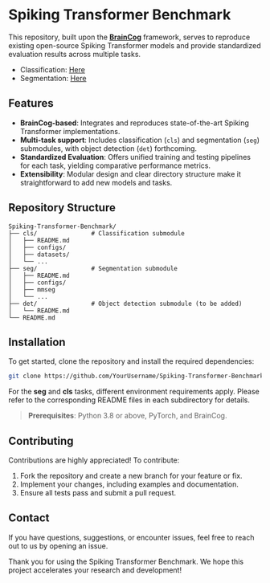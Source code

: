 # Spiking Transformer Benchmark

This repository, built upon the **[BrainCog](https://github.com/BrainCog-X/Brain-Cog)** framework, serves to reproduce existing open-source Spiking Transformer models and provide standardized evaluation results across multiple tasks.

- Classification: [Here](cls/Readme.md)
- Segmentation: [Here](seg/Readme.md)

## Features

- **BrainCog-based**: Integrates and reproduces state-of-the-art Spiking Transformer implementations.
- **Multi-task support**: Includes classification (`cls`) and segmentation (`seg`) submodules, with object detection (`det`) forthcoming.
- **Standardized Evaluation**: Offers unified training and testing pipelines for each task, yielding comparative performance metrics.
- **Extensibility**: Modular design and clear directory structure make it straightforward to add new models and tasks.

## Repository Structure

```plaintext
Spiking-Transformer-Benchmark/
├── cls/               # Classification submodule
│   ├── README.md      
│   ├── configs/     
│   ├── datasets/      
│   └── ...
├── seg/               # Segmentation submodule 
│   ├── README.md      
│   ├── configs/       
│   ├── mmseg      
│   └── ...
├── det/               # Object detection submodule (to be added)
│   └── README.md      
└── README.md          
```

## Installation

To get started, clone the repository and install the required dependencies:

```bash
git clone https://github.com/YourUsername/Spiking-Transformer-Benchmark.git

```
For the **seg** and **cls** tasks, different environment requirements apply. Please refer to the corresponding README files in each subdirectory for details.

> **Prerequisites**: Python 3.8 or above, PyTorch, and BrainCog.


## Contributing

Contributions are highly appreciated! To contribute:

1. Fork the repository and create a new branch for your feature or fix.
2. Implement your changes, including examples and documentation.
3. Ensure all tests pass and submit a pull request.

## Contact

If you have questions, suggestions, or encounter issues, feel free to reach out to us by opening an issue.

Thank you for using the Spiking Transformer Benchmark. We hope this project accelerates your research and development!

